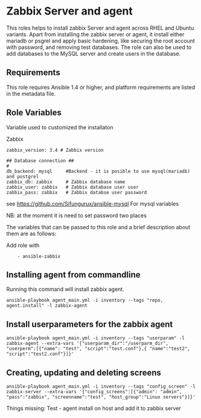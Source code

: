Zabbix Server and agent
=======================

This roles helps to install zabbix Server and agent across RHEL and Ubuntu variants.
Apart from installing the zabbix server or agent, it install either mariadb or psgrel 
and apply basic hardening, like securing the root account with password, and 
removing test databases. The role can also be used to add databases to the 
MySQL server and create users in the database.

Requirements
------------

This role requires Ansible 1.4 or higher, and platform requirements are listed
in the metadata file.

Role Variables
--------------

Variable used to customized the installaton

Zabbix
```
zabbix_version: 3.4 # Zabbix version

## Database connection ##
#
db_backend: mysql     #Backend - it is posible to use mysql(mariadb) and postgrel
zabbix_db: zabbix     # Zabbix database name
zabbix_user: zabbix   # Zabbix database user user
zabbix_pass: zabbix   # Zabbix databse user password

```
see https://github.com/Sifungurux/ansible-mysql
For mysql variables

NB: at the moment it is need to set password two places

The variables that can be passed to this role and a brief description about
them are as follows:

Add role with
```
    - ansible-zabbix
```
Installing agent from commandline
---------------------------------

Running this command will install zabbix agent.
```
ansible-playbook agent_main.yml -i inventory --tags "repo, agent.install" -l zabbix-agent
```
Install userparameters for the zabbix agent
------------------------------------------
```
ansible-playbook agent_main.yml -i inventory --tags "userparam" -l zabbix-agent --extra-vars '{"userparam_dir":"/userparm_dir", "userperm":[{"name": "test", "script":"test.conf"},{ "name":"test2", "script":"test2.conf"}]}'
```
Creating, updating and deleting screens
---------------------------------------
```
ansible-playbook agent_main.yml -i inventory --tags "config_screen" -l zabbix-server --extra-vars '{"config_screens":[{"admin": "admin", "pass":"zabbix", "screenname":"test", "host_group":"Linux servers"}]}'
```

Things missing:
Test - agent install on host and add it to zabbix server


